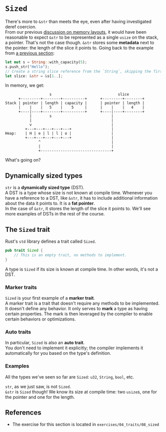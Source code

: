 # `Sized`

There's more to `&str` than meets the eye, even after having 
investigated deref coercion.  
From our previous [discussion on memory layouts](../03_ticket_v1/10_references_in_memory.md),
it would have been reasonable to expect `&str` to be represented as a single `usize` on
the stack, a pointer. That's not the case though. `&str` stores some **metadata** next 
to the pointer: the length of the slice it points to. Going back to the example from 
[a previous section](06_str_slice):

```rust
let mut s = String::with_capacity(5);
s.push_str("Hello");
// Create a string slice reference from the `String`, skipping the first byte.
let slice: &str = &s[1..];
```

In memory, we get:

```text
                    s                              slice
      +---------+--------+----------+      +---------+--------+
Stack | pointer | length | capacity |      | pointer | length |
      |    |    |   5    |    5     |      |    |    |   4    |
      +----|----+--------+----------+      +----|----+--------+
           |        s                           |  
           |                                    |
           v                                    | 
         +---+---+---+---+---+                  |
Heap:    | H | e | l | l | o |                  |
         +---+---+---+---+---+                  |
               ^                                |
               |                                |
               +--------------------------------+
```

What's going on?

## Dynamically sized types

`str` is a **dynamically sized type** (DST).  
A DST is a type whose size is not known at compile time. Whenever you have a 
reference to a DST, like `&str`, it has to include additional
information about the data it points to. It is a **fat pointer**.  
In the case of `&str`, it stores the length of the slice it points to. 
We'll see more examples of DSTs in the rest of the course.

## The `Sized` trait

Rust's `std` library defines a trait called `Sized`.  

```rust
pub trait Sized {
    // This is an empty trait, no methods to implement.
}
```

A type is `Sized` if its size is known at compile time. In other words, it's not a DST.

### Marker traits

`Sized` is your first example of a **marker trait**.  
A marker trait is a trait that doesn't require any methods to be implemented. It doesn't define any behavior.
It only serves to **mark** a type as having certain properties.
The mark is then leveraged by the compiler to enable certain behaviors or optimizations. 

### Auto traits

In particular, `Sized` is also an **auto trait**.  
You don't need to implement it explicitly; the compiler implements it automatically for you
based on the type's definition.

### Examples

All the types we've seen so far are `Sized`: `u32`, `String`, `bool`, etc.

`str`, as we just saw, is not `Sized`.  
`&str` is `Sized` though! We know its size at compile time: two `usize`s, one for the pointer 
and one for the length.

## References

- The exercise for this section is located in `exercises/04_traits/08_sized`
